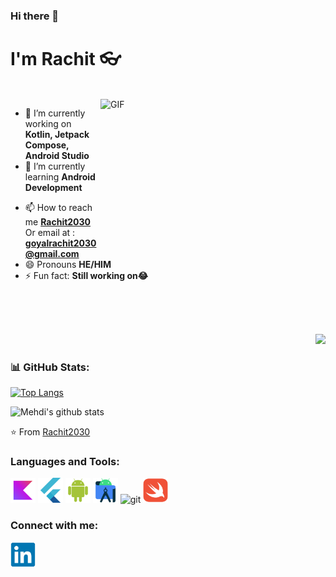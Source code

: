 ### Hi there 👋
# I'm Rachit 👓

<br/>
<img align="right" height="240" width="360" alt="GIF" src="https://media.giphy.com/media/l0MYII7vx3jZTG3Oo/giphy.gif" />


- 🔭 I’m currently working on **Kotlin, Jetpack Compose, Android Studio**
- 🌱 I’m currently learning **Android Development**
<!-- - 💬 Ask me about **OOP's,Python** -->
- 📫 How to reach me **[Rachit2030](https://github.com/Rachit2030)** Or email at : **goyalrachit2030@gmail.com**
- 😄 Pronouns **HE/HIM**
- ⚡ Fun fact: **Still working on😂**

<br/>
<br/>
<br/>
 <div align="right">
 
![](https://komarev.com/ghpvc/?username=Rachit2030)
 
</div>

  
### 📊 GitHub Stats:

[![Top Langs](https://github-readme-stats.vercel.app/api/top-langs/?username=Rachit2030&layout=compact)](https://github.com/Rachit2030/github-readme-stats)


 ![Mehdi's github stats](https://github-readme-stats.vercel.app/api?username=Rachit2030&show_icons=true&hide_border=true&theme=dracula&count_private=true)
 







⭐️ From [Rachit2030](https://github.com/Rachit2030)

### Languages and Tools:

<p align="left"><img src="https://github.com/devicons/devicon/blob/master/icons/kotlin/kotlin-original.svg" alt="kotlin" width="40" height="40"/> 
  <img src="https://github.com/devicons/devicon/blob/master/icons/flutter/flutter-original.svg" alt="flutter" width="40" height="40"/>
 <img src="https://github.com/devicons/devicon/blob/master/icons/android/android-original.svg" alt="android" width="40" height="40"/>
  <img src="https://github.com/devicons/devicon/blob/master/icons/androidstudio/androidstudio-original.svg" alt="androidstudio" width="40" height="40"/>
  <img src="https://www.vectorlogo.zone/logos/git-scm/git-scm-icon.svg" alt="git" width="40" height="40"/> 
  <img src="https://raw.githubusercontent.com/devicons/devicon/ac557d6ff33ff370a5db99f97aeab35ea5c67fbd/icons/swift/swift-original.svg" alt="git" width="40" height="40"/> 
  
<!--  <img src="https://github.com/devicons/devicon/blob/master/icons/android/android-original.svg" alt="python" width="40" height="40"/></p> -->

### Connect with me:
[<img align="left" alt="Rachit goyal | LinkedIn" width="40px" src="https://github.com/devicons/devicon/blob/master/icons/linkedin/linkedin-original.svg" />][linkedin]
<!-- [<img align="left" alt="Rachit2030 | GitHub" width="22px" src="https://www.flaticon.com/svg/static/icons/svg/25/25231.svg" />][github]
<br /> -->

[linkedin]: https://linkedin.com/in/RachitGoyal2030/
<!-- [github]: https://github.com/Rachit2030 -->

